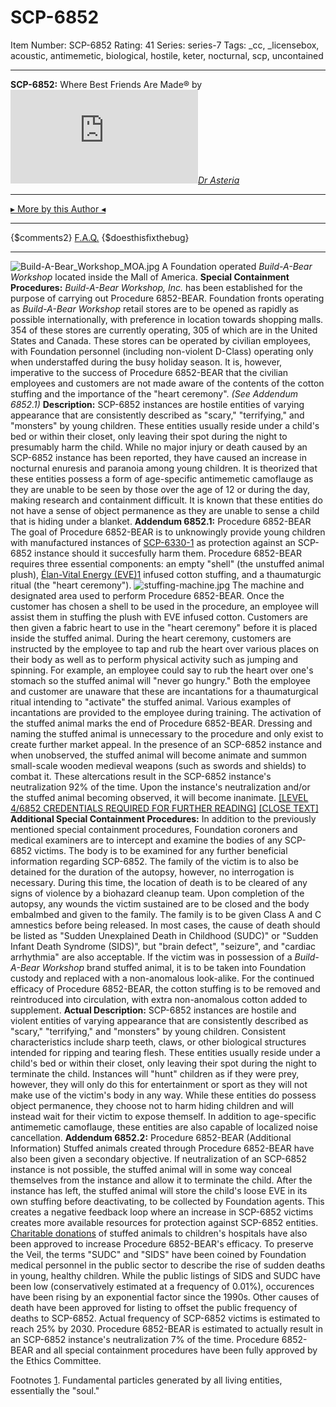 # SCP-6852
Item Number: SCP-6852
Rating: 41
Series: series-7
Tags: _cc, _licensebox, acoustic, antimemetic, biological, hostile, keter, nocturnal, scp, uncontained

---

**SCP-6852:** Where Best Friends Are Made® by _[![Dr Asteria](https://www.wikidot.com/avatar.php?userid=5841460&amp;size=small&amp;timestamp=1725332688)](http://www.wikidot.com/user:info/dr-asteria)[Dr Asteria](http://www.wikidot.com/user:info/dr-asteria)_
* * *
[▸ More by this Author ◂](https://scp-wiki.wikidot.com/secure-facility-dossier-ex-site-26)
* * *
{$comments2}
[F.A.Q.](https://scp-wiki.wikidot.com/component:info-ayers)
{$doesthisfixthebug}
* * *
![Build-A-Bear_Workshop_MOA.jpg](https://scp-wiki.wdfiles.com/local--files/scp-6852/Build-A-Bear_Workshop_MOA.jpg)
A Foundation operated _Build-A-Bear Workshop_ located inside the Mall of America.
**Special Containment Procedures:** _Build-A-Bear Workshop, Inc._ has been established for the purpose of carrying out Procedure 6852-BEAR. Foundation fronts operating as _Build-A-Bear Workshop_ retail stores are to be opened as rapidly as possible internationally, with preference in location towards shopping malls. 354 of these stores are currently operating, 305 of which are in the United States and Canada.
These stores can be operated by civilian employees, with Foundation personnel (including non-violent D-Class) operating only when understaffed during the busy holiday season. It is, however, imperative to the success of Procedure 6852-BEAR that the civilian employees and customers are not made aware of the contents of the cotton stuffing and the importance of the "heart ceremony". _(See Addendum 6852.1)_
**Description:** SCP-6852 instances are hostile entities of varying appearance that are consistently described as "scary," "terrifying," and "monsters" by young children. These entities usually reside under a child's bed or within their closet, only leaving their spot during the night to presumably harm the child. While no major injury or death caused by an SCP-6852 instance has been reported, they have caused an increase in nocturnal enuresis and paranoia among young children.
It is theorized that these entities possess a form of age-specific antimemetic camoflauge as they are unable to be seen by those over the age of 12 or during the day, making research and containment difficult. It is known that these entities do not have a sense of object permanence as they are unable to sense a child that is hiding under a blanket.
**Addendum 6852.1:** Procedure 6852-BEAR
The goal of Procedure 6852-BEAR is to unknowingly provide young children with manufactured instances of [SCP-6330-1](/scp-6330) as protection against an SCP-6852 instance should it succesfully harm them. Procedure 6852-BEAR requires three essential components: an empty "shell" (the unstuffed animal plush), [Élan-Vital Energy (EVE)](/goc-supplemental-arad)[1](javascript:;) infused cotton stuffing, and a thaumaturgic ritual (the "heart ceremony").
![stuffing-machine.jpg](https://scp-wiki.wdfiles.com/local--files/scp-6852/stuffing-machine.jpg)
The machine and designated area used to perform Procedure 6852-BEAR.
Once the customer has chosen a shell to be used in the procedure, an employee will assist them in stuffing the plush with EVE infused cotton. Customers are then given a fabric heart to use in the "heart ceremony" before it is placed inside the stuffed animal.
During the heart ceremony, customers are instructed by the employee to tap and rub the heart over various places on their body as well as to perform physical activity such as jumping and spinning. For example, an employee could say to rub the heart over one's stomach so the stuffed animal will "never go hungry." Both the employee and customer are unaware that these are incantations for a thaumaturgical ritual intending to "activate" the stuffed animal. Various examples of incantations are provided to the employee during training. The activation of the stuffed animal marks the end of Procedure 6852-BEAR. Dressing and naming the stuffed animal is unnecessary to the procedure and only exist to create further market appeal.
In the presence of an SCP-6852 instance and when unobserved, the stuffed animal will become animate and summon small-scale wooden medieval weapons (such as swords and shields) to combat it. These altercations result in the SCP-6852 instance's neutralization 92% of the time. Upon the instance's neutralization and/or the stuffed animal becoming observed, it will become inanimate.
[[LEVEL 4/6852 CREDENTIALS REQUIRED FOR FURTHER READING]](javascript:;)
[[CLOSE TEXT]](javascript:;)
**Additional Special Containment Procedures:** In addition to the previously mentioned special containment procedures, Foundation coroners and medical examiners are to intercept and examine the bodies of any SCP-6852 victims. The body is to be examined for any further beneficial information regarding SCP-6852. The family of the victim is to also be detained for the duration of the autopsy, however, no interrogation is necessary. During this time, the location of death is to be cleared of any signs of violence by a biohazard cleanup team.
Upon completion of the autopsy, any wounds the victim sustained are to be closed and the body embalmbed and given to the family. The family is to be given Class A and C amnestics before being released. In most cases, the cause of death should be listed as "Sudden Unexplained Death in Childhood (SUDC)" or "Sudden Infant Death Syndrome (SIDS)", but "brain defect", "seizure", and "cardiac arrhythmia" are also acceptable.
If the victim was in possession of a _Build-A-Bear Workshop_ brand stuffed animal, it is to be taken into Foundation custody and replaced with a non-anomalous look-alike. For the continued efficacy of Procedure 6852-BEAR, the cotton stuffing is to be removed and reintroduced into circulation, with extra non-anomalous cotton added to supplement.
**Actual Description:** SCP-6852 instances are hostile and violent entities of varying appearance that are consistently described as "scary," "terrifying," and "monsters" by young children. Consistent characteristics include sharp teeth, claws, or other biological structures intended for ripping and tearing flesh. These entities usually reside under a child's bed or within their closet, only leaving their spot during the night to terminate the child.
Instances will "hunt" children as if they were prey, however, they will only do this for entertainment or sport as they will not make use of the victim's body in any way. While these entities do possess object permanence, they choose not to harm hiding children and will instead wait for their victim to expose themself. In addition to age-specific antimemetic camoflauge, these entities are also capable of localized noise cancellation.
**Addendum 6852.2:** Procedure 6852-BEAR (Additional Information)
Stuffed animals created through Procedure 6852-BEAR have also been given a secondary objective. If neutralization of an SCP-6852 instance is not possible, the stuffed animal will in some way conceal themselves from the instance and allow it to terminate the child. After the instance has left, the stuffed animal will store the child's loose EVE in its own stuffing before deactivating, to be collected by Foundation agents.
This creates a negative feedback loop where an increase in SCP-6852 victims creates more available resources for protection against SCP-6852 entities. [Charitable donations](https://www.buildabear.com/brand-about-giving.html) of stuffed animals to children's hospitals have also been approved to increase Procedure 6852-BEAR's efficacy.
To preserve the Veil, the terms "SUDC" and "SIDS" have been coined by Foundation medical personnel in the public sector to describe the rise of sudden deaths in young, healthy children. While the public listings of SIDS and SUDC have been low (conservatively estimated at a frequency of 0.01%), occurences have been rising by an exponential factor since the 1990s. Other causes of death have been approved for listing to offset the public frequency of deaths to SCP-6852.
Actual frequency of SCP-6852 victims is estimated to reach 25% by 2030. Procedure 6852-BEAR is estimated to actually result in an SCP-6852 instance's neutralization 7% of the time.
Procedure 6852-BEAR and all special containment procedures have been fully approved by the Ethics Committee.
  
  
  

Footnotes
[1](javascript:;). Fundamental particles generated by all living entities, essentially the "soul."